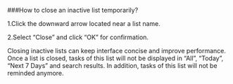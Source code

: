 ###How to close an inactive list temporarily?

1.Click the downward arrow located near a list name.

2.Select “Close” and click “OK” for confirmation.

Closing inactive lists can keep interface concise and improve performance. Once a list is closed, tasks of this list will not be displayed in “All”, “Today”, “Next 7 Days” and search results. In addition, tasks of this list will not be reminded anymore.

